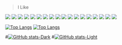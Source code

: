 > I Like
<p align="left">
    <img src="https://skillicons.dev/icons?i=bash" />
    <img src="https://skillicons.dev/icons?i=c" />
    <img src="https://skillicons.dev/icons?i=cpp" />
    <img src="https://skillicons.dev/icons?i=css" />
    <img src="https://skillicons.dev/icons?i=html" />
    <img src="https://skillicons.dev/icons?i=java" />
    <img src="https://skillicons.dev/icons?i=js" />
    <img src="https://skillicons.dev/icons?i=kali" />
    <img src="https://skillicons.dev/icons?i=linux" />
    <img src="https://skillicons.dev/icons?i=md" />
    <img src="https://skillicons.dev/icons?i=mysql" />
    <img src="https://skillicons.dev/icons?i=nodejs" />
    <img src="https://skillicons.dev/icons?i=php" />
    <img src="https://skillicons.dev/icons?i=powershell" />
    <img src="https://skillicons.dev/icons?i=py" />
    <img src="https://skillicons.dev/icons?i=qt" />
    <img src="https://skillicons.dev/icons?i=raspberrypi" />
    <img src="https://skillicons.dev/icons?i=ubuntu" />
</p>

[![Top Langs](https://github-readme-stats.vercel.app/api/top-langs/?username=donydaily&hide_progress=true&theme=dark#gh-dark-mode-only)](https://github.com/donydaily/github-readme-stats#gh-dark-mode-only)
[![Top Langs](https://github-readme-stats.vercel.app/api/top-langs/?username=donydaily&hide_progress=true&theme=default#gh-light-mode-only)](https://github.com/donydaily/github-readme-stats#gh-light-mode-only)

#[![GitHub stats-Dark](https://github-readme-stats.vercel.app/api?username=donydaily&show_icons=true&theme=dark#gh-dark-mode-only)](https://github.com/donydaily/github-readme-stats#gh-dark-mode-only)
#[![GitHub stats-Light](https://github-readme-stats.vercel.app/api?username=donydaily&show_icons=true&theme=default#gh-light-mode-only)](https://github.com/donydaily/github-readme-stats#gh-light-mode-only)
